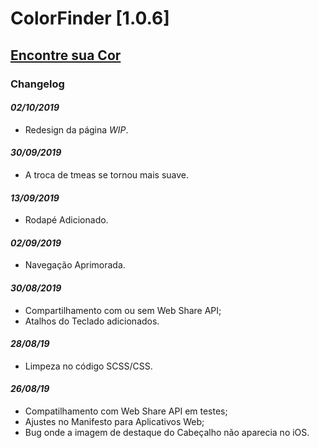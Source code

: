 # ColorFinder [1.0.6]
## [Encontre sua Cor](https://colorfinder.netlify.com)

### Changelog
#### *02/10/2019*
- Redesign da página *WIP*.
#### *30/09/2019*
- A troca de tmeas se tornou mais suave.
#### *13/09/2019*
- Rodapé Adicionado.
#### *02/09/2019*
- Navegação Aprimorada.
#### *30/08/2019*
- Compartilhamento com ou sem Web Share API;
- Atalhos do Teclado adicionados.
#### *28/08/19*
- Limpeza no código SCSS/CSS.

#### *26/08/19*
- Compatilhamento com Web Share API em testes;
- Ajustes no Manifesto para Aplicativos Web;
- Bug onde a imagem de destaque do Cabeçalho não aparecia no iOS.